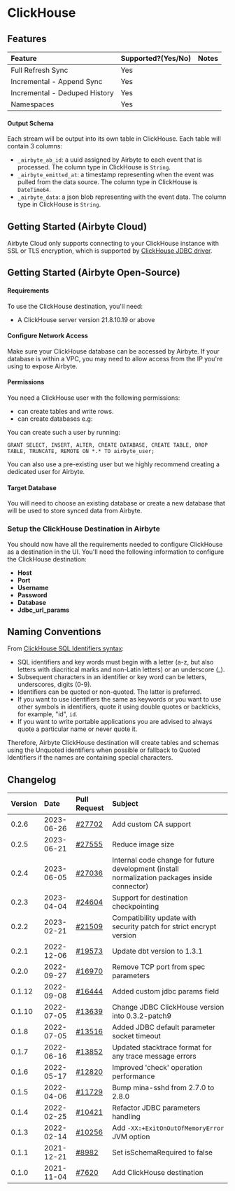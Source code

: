 # ClickHouse

## Features

| Feature                       | Supported?\(Yes/No\) | Notes |
| :---------------------------- | :------------------- | :---- |
| Full Refresh Sync             | Yes                  |       |
| Incremental - Append Sync     | Yes                  |       |
| Incremental - Deduped History | Yes                  |       |
| Namespaces                    | Yes                  |       |

#### Output Schema

Each stream will be output into its own table in ClickHouse. Each table will contain 3 columns:

- `_airbyte_ab_id`: a uuid assigned by Airbyte to each event that is processed. The column type in ClickHouse is `String`.
- `_airbyte_emitted_at`: a timestamp representing when the event was pulled from the data source. The column type in ClickHouse is `DateTime64`.
- `_airbyte_data`: a json blob representing with the event data. The column type in ClickHouse is `String`.

## Getting Started \(Airbyte Cloud\)

Airbyte Cloud only supports connecting to your ClickHouse instance with SSL or TLS encryption, which is supported by [ClickHouse JDBC driver](https://github.com/ClickHouse/clickhouse-jdbc).

## Getting Started \(Airbyte Open-Source\)

#### Requirements

To use the ClickHouse destination, you'll need:

- A ClickHouse server version 21.8.10.19 or above

#### Configure Network Access

Make sure your ClickHouse database can be accessed by Airbyte. If your database is within a VPC, you may need to allow access from the IP you're using to expose Airbyte.

#### **Permissions**

You need a ClickHouse user with the following permissions:

- can create tables and write rows.
- can create databases e.g:

You can create such a user by running:

```
GRANT SELECT, INSERT, ALTER, CREATE DATABASE, CREATE TABLE, DROP TABLE, TRUNCATE, REMOTE ON *.* TO airbyte_user;
```

You can also use a pre-existing user but we highly recommend creating a dedicated user for Airbyte.

#### Target Database

You will need to choose an existing database or create a new database that will be used to store synced data from Airbyte.

### Setup the ClickHouse Destination in Airbyte

You should now have all the requirements needed to configure ClickHouse as a destination in the UI. You'll need the following information to configure the ClickHouse destination:

- **Host**
- **Port**
- **Username**
- **Password**
- **Database**
- **Jdbc_url_params**

## Naming Conventions

From [ClickHouse SQL Identifiers syntax](https://clickhouse.com/docs/en/sql-reference/syntax/):

- SQL identifiers and key words must begin with a letter \(a-z, but also letters with diacritical marks and non-Latin letters\) or an underscore \(\_\).
- Subsequent characters in an identifier or key word can be letters, underscores, digits \(0-9\).
- Identifiers can be quoted or non-quoted. The latter is preferred.
- If you want to use identifiers the same as keywords or you want to use other symbols in identifiers, quote it using double quotes or backticks, for example, "id", `id`.
- If you want to write portable applications you are advised to always quote a particular name or never quote it.

Therefore, Airbyte ClickHouse destination will create tables and schemas using the Unquoted identifiers when possible or fallback to Quoted Identifiers if the names are containing special characters.

## Changelog

| Version | Date       | Pull Request                                               | Subject                                                                                       |
| :------ | :--------- | :--------------------------------------------------------- | :-------------------------------------------------------------------------------------------- |
| 0.2.6   | 2023-06-26 | [\#27702](https://github.com/airbytehq/airbyte/pull/27702) | Add custom CA support                                                                         |
| 0.2.5   | 2023-06-21 | [\#27555](https://github.com/airbytehq/airbyte/pull/27555) | Reduce image size                                                                             |
| 0.2.4   | 2023-06-05 | [\#27036](https://github.com/airbytehq/airbyte/pull/27036) | Internal code change for future development (install normalization packages inside connector) |
| 0.2.3   | 2023-04-04 | [\#24604](https://github.com/airbytehq/airbyte/pull/24604) | Support for destination checkpointing                                                         |
| 0.2.2   | 2023-02-21 | [\#21509](https://github.com/airbytehq/airbyte/pull/21509) | Compatibility update with security patch for strict encrypt version                           |
| 0.2.1   | 2022-12-06 | [\#19573](https://github.com/airbytehq/airbyte/pull/19573) | Update dbt version to 1.3.1                                                                   |
| 0.2.0   | 2022-09-27 | [\#16970](https://github.com/airbytehq/airbyte/pull/16970) | Remove TCP port from spec parameters                                                          |
| 0.1.12  | 2022-09-08 | [\#16444](https://github.com/airbytehq/airbyte/pull/16444) | Added custom jdbc params field                                                                |
| 0.1.10  | 2022-07-05 | [\#13639](https://github.com/airbytehq/airbyte/pull/13639) | Change JDBC ClickHouse version into 0.3.2-patch9                                              |
| 0.1.8   | 2022-07-05 | [\#13516](https://github.com/airbytehq/airbyte/pull/13516) | Added JDBC default parameter socket timeout                                                   |
| 0.1.7   | 2022-06-16 | [\#13852](https://github.com/airbytehq/airbyte/pull/13852) | Updated stacktrace format for any trace message errors                                        |
| 0.1.6   | 2022-05-17 | [\#12820](https://github.com/airbytehq/airbyte/pull/12820) | Improved 'check' operation performance                                                        |
| 0.1.5   | 2022-04-06 | [\#11729](https://github.com/airbytehq/airbyte/pull/11729) | Bump mina-sshd from 2.7.0 to 2.8.0                                                            |
| 0.1.4   | 2022-02-25 | [\#10421](https://github.com/airbytehq/airbyte/pull/10421) | Refactor JDBC parameters handling                                                             |
| 0.1.3   | 2022-02-14 | [\#10256](https://github.com/airbytehq/airbyte/pull/10256) | Add `-XX:+ExitOnOutOfMemoryError` JVM option                                                  |
| 0.1.1   | 2021-12-21 | [\#8982](https://github.com/airbytehq/airbyte/pull/8982)   | Set isSchemaRequired to false                                                                 |
| 0.1.0   | 2021-11-04 | [\#7620](https://github.com/airbytehq/airbyte/pull/7620)   | Add ClickHouse destination                                                                    |
